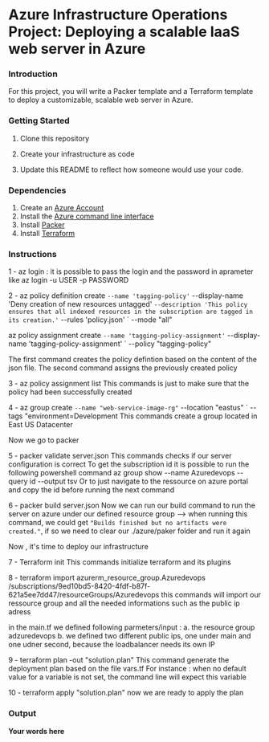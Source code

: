 # Azure Infrastructure Operations Project: Deploying a scalable IaaS web server in Azure

### Introduction
For this project, you will write a Packer template and a Terraform template to deploy a customizable, scalable web server in Azure.

### Getting Started
1. Clone this repository

2. Create your infrastructure as code

3. Update this README to reflect how someone would use your code.

### Dependencies
1. Create an [Azure Account](https://portal.azure.com) 
2. Install the [Azure command line interface](https://docs.microsoft.com/en-us/cli/azure/install-azure-cli?view=azure-cli-latest)
3. Install [Packer](https://www.packer.io/downloads)
4. Install [Terraform](https://www.terraform.io/downloads.html)

### Instructions

1 - az login : it is possible to pass the login and the password in aprameter like 
    az login -u USER -p PASSWORD

2 - az policy definition create `
    --name 'tagging-policy' `
    --display-name 'Deny creation of new resources untagged' `
    --description 'This policy ensures that all indexed resources in the subscription are tagged in its creation.' `
    --rules 'policy.json' `
    --mode "all"

  az policy assignment create `
    --name 'tagging-policy-assignment' `
    --display-name 'tagging-policy-assignment' `
    --policy "tagging-policy"
  
The first command creates the policy defintion based on the content of the json file.
The second command assigns the previously created policy 

3 - az policy assignment list
This commands is just to make sure that the policy had been successfully created

4 - az group create ` --name "web-service-image-rg" ` --location "eastus" ` --tags "environment=Development
This commands create a group located in East US Datacenter

<!-- Server Image creation  -->

Now we go to packer

5 - packer validate server.json
This commands checks if our server configuration is correct 
To get the subscription id it is possible to run the following powershell command
az group show --name Azuredevops --query id --output tsv
Or to just navigate to the ressource on azure portal and copy the id before running the next command 


6 - packer build server.json
Now we can run our build command to run the server on azure under our defined resource group
  --> when running this command, we could get ` "Builds finished but no artifacts were created." `, if so we need to clear our ./azure/paker folder and run it again

Now , it's time to deploy our infrastructure 

7 - Terraform init 
This commands initialize terraform and its plugins


 8 - terraform import azurerm_resource_group.Azuredevops /subscriptions/9ed10bd5-8420-4fdf-b87f-621a5ee7dd47/resourceGroups/Azuredevops 
 this commands will import our ressource group and all the needed informations such as the public ip adress

 in the main.tf we defined following parmeters/input : 
    a. the resource group adzuredevops
    b. we defined two different public ips, one under main and one udner second, because the loadbalancer needs its own IP



9 - terraform plan -out "solution.plan"
This command generate the deployment plan based on the file vars.tf
For instance : when no default value for a variable is not set, the command line will expect this variable

10 - terraform apply "solution.plan" 
now we are ready to apply the plan 




### Output
**Your words here**

